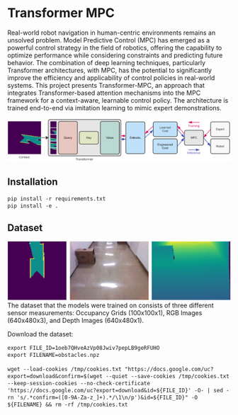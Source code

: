 # Transformer MPC
Real-world robot navigation in human-centric environments remains an unsolved problem. Model Predictive Control (MPC) has emerged as a powerful control strategy in the field of robotics, offering the capability to optimize performance while considering constraints and predicting future behavior. The combination of deep learning techniques, particularly Transformer architectures, with MPC, has the potential to significantly improve the efficiency and applicability of control policies in real-world systems. This project presents Transformer-MPC, an approach that integrates Transformer-based attention mechanisms into the MPC framework for a context-aware, learnable control policy. The architecture is trained end-to-end via imitation learning to mimic expert demonstrations.

![](https://github.com/J4nn1K/transformer-mpc/blob/main/docs/figures/architecture.png)

## Installation
```
pip install -r requirements.txt
pip install -e .
```
## Dataset
![](https://github.com/J4nn1K/transformer-mpc/blob/main/docs/figures/data.png)
The dataset that the models were trained on consists of three different sensor measurements: Occupancy Grids (100x100x1), RGB Images (640x480x3), and Depth Images (640x480x1).

Download the dataset:
```
export FILE_ID=1oeb7QHveAzVp08Jwiv7pepLB9geRFUHO
export FILENAME=obstacles.npz

wget --load-cookies /tmp/cookies.txt "https://docs.google.com/uc?export=download&confirm=$(wget --quiet --save-cookies /tmp/cookies.txt --keep-session-cookies --no-check-certificate 'https://docs.google.com/uc?export=download&id=${FILE_ID}' -O- | sed -rn 's/.*confirm=([0-9A-Za-z_]+).*/\1\n/p')&id=${FILE_ID}" -O ${FILENAME} && rm -rf /tmp/cookies.txt
```